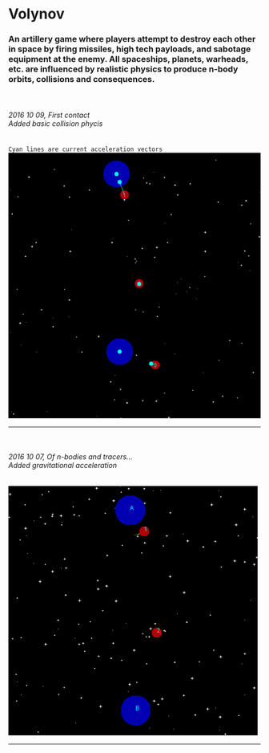 # <h1>Volynov</h1>
<h3>An artillery game where players attempt to destroy each other in space by firing missiles, high tech payloads, and sabotage equipment at the enemy. All spaceships, planets, warheads, etc. are influenced by realistic physics to produce n-body orbits, collisions and consequences.</h3>

<br>
<h6>2016 10 09, First contact 
<br> <i>Added basic collision phycis</i></h6>
<code>Cyan lines are current acceleration vectors</code>
<img src="https://github.com/Blaarkies/Volynov/blob/dev/src/assets/first_collisions.gif"/>
<hr>

<br>
<h6>2016 10 07, Of n-bodies and tracers...
<br> <i>Added gravitational acceleration</i></h6>
<img src="https://github.com/Blaarkies/Volynov/blob/dev/src/assets/n_body_tracers.gif"/>
<hr>
